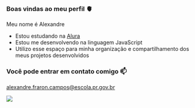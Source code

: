 ### Boas vindas ao meu perfil 🫀

Meu nome é Alexandre

- Estou estudando na [Alura](https://www.alura.com.br)
- Estou me desenvolvendo na linguagem JavaScript
- Utilizo esse espaço para minha organização e compartilhamento dos meus projetos desenvolvidos

### Você pode entrar em contato comigo 📫

alexandre.fraron.campos@escola.pr.gov.br

![](https://media1.tenor.com/m/mCiM7CmGGI4AAAAC/naruto.gif)

